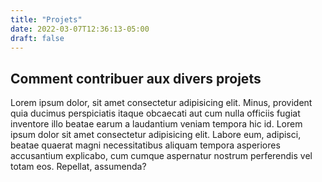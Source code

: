 ```yaml
---
title: "Projets"
date: 2022-03-07T12:36:13-05:00
draft: false
---
```

## Comment contribuer aux divers projets

Lorem ipsum dolor, sit amet consectetur adipisicing elit. 
Minus, provident quia ducimus perspiciatis itaque obcaecati
aut cum nulla officiis fugiat inventore illo beatae earum a laudantium veniam tempora hic id.
Lorem ipsum dolor sit amet consectetur adipisicing elit. Labore eum, adipisci, beatae quaerat magni
necessitatibus aliquam tempora asperiores accusantium explicabo, cum cumque aspernatur nostrum perferendis 
vel totam eos. Repellat, assumenda?